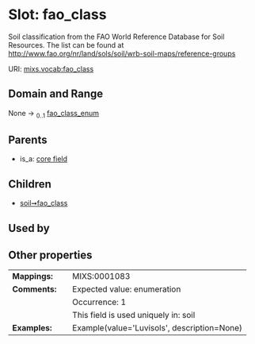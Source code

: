 
# Slot: fao_class


Soil classification from the FAO World Reference Database for Soil Resources. The list can be found at http://www.fao.org/nr/land/sols/soil/wrb-soil-maps/reference-groups

URI: [mixs.vocab:fao_class](https://w3id.org/mixs/vocab/fao_class)


## Domain and Range

None &#8594;  <sub>0..1</sub> [fao_class_enum](fao_class_enum.md)

## Parents

 *  is_a: [core field](core_field.md)

## Children

 *  [soil➞fao_class](soil_fao_class.md)

## Used by


## Other properties

|  |  |  |
| --- | --- | --- |
| **Mappings:** | | MIXS:0001083 |
| **Comments:** | | Expected value: enumeration |
|  | | Occurrence: 1 |
|  | | This field is used uniquely in: soil |
| **Examples:** | | Example(value='Luvisols', description=None) |

